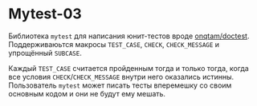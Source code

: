 # Mytest-03

Библиотека `mytest` для написания юнит-тестов вроде [onqtam/doctest](https://github.com/onqtam/doctest).
Поддерживаюьтся макросы `TEST_CASE`, `CHECK`, `CHECK_MESSAGE` и упрощённый `SUBCASE`.

Каждый `TEST_CASE` считается пройденным тогда и только тогда, когда все условия `CHECK`/`CHECK_MESSAGE`
внутри него оказались истинны. Пользователь `mytest` может писать тесты вперемешку со своим основным кодом
и они не будут ему мешать.
